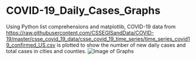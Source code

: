 # COVID-19_Daily_Cases_Graphs
Using Python list comprehensions and matplotlib, COVID-19 data from https://raw.githubusercontent.com/CSSEGISandData/COVID-19/master/csse_covid_19_data/csse_covid_19_time_series/time_series_covid19_confirmed_US.csv is plotted to show the number of new daily cases and total cases in cities and counties.
![Image of Graphs](COVID19_Graphs_Demo)
